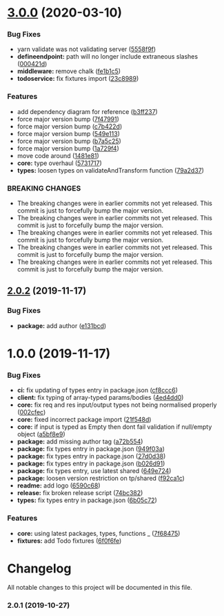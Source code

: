 # [3.0.0](https://github.com/typepoint/typepoint/compare/@typepoint/joiful_v2.0.2...@typepoint/joiful_v3.0.0) (2020-03-10)


### Bug Fixes

* yarn validate was not validating server ([5558f9f](https://github.com/typepoint/typepoint/commit/5558f9f140bc52c228980e0defda67423dd008bf))
* **defineendpoint:** path will no longer include extraneous slashes ([000421d](https://github.com/typepoint/typepoint/commit/000421d8d01960b11b9a0f083008e6fff607f4af))
* **middleware:** remove chalk ([fe1b1c5](https://github.com/typepoint/typepoint/commit/fe1b1c5baea8ab5fadffdc4508bb646634300611))
* **todoservice:** fix fixtures import ([23c8989](https://github.com/typepoint/typepoint/commit/23c898932fa59c81cda58f2307fe400ea57fa000))


### Features

* add dependency diagram for reference ([b3ff237](https://github.com/typepoint/typepoint/commit/b3ff237ae9c8eb8ac77adb01436c6aafb5df2201))
* force major version bump ([7f47991](https://github.com/typepoint/typepoint/commit/7f47991a9beb0d26e0c3e63b2bc6792b538d6f90))
* force major version bump ([c7b422d](https://github.com/typepoint/typepoint/commit/c7b422dac58aba1fe8008992b988c783cd2b89d6))
* force major version bump ([549e113](https://github.com/typepoint/typepoint/commit/549e1135cdd5154e0cf775039642d33b5089c178))
* force major version bump ([b7a5c25](https://github.com/typepoint/typepoint/commit/b7a5c259e0a2ce0b4f8153721915c920b3c0f9f8))
* force major version bump ([1a729f4](https://github.com/typepoint/typepoint/commit/1a729f41cad74f044745dc853e3389c7c6fcb3a1))
* move code around ([1481e81](https://github.com/typepoint/typepoint/commit/1481e81e3ac57b7830f66f2a97e8e61681b83ed8))
* **core:** type overhaul ([5731717](https://github.com/typepoint/typepoint/commit/573171725098204175d317debbbf9e4bcf2463fe))
* **types:** loosen types on validateAndTransform function ([79a2d37](https://github.com/typepoint/typepoint/commit/79a2d375aea799153dfe2c8e7c31478d3f1910f3))


### BREAKING CHANGES

* The breaking changes were in earlier commits not yet released. This commit is just to forcefully bump the major version.
* The breaking changes were in earlier commits not yet released. This commit is just to forcefully bump the major version.
* The breaking changes were in earlier commits not yet released. This commit is just to forcefully bump the major version.
* The breaking changes were in earlier commits not yet released. This commit is just to forcefully bump the major version.
* The breaking changes were in earlier commits not yet released. This commit is just to forcefully bump the major version.

## [2.0.2](https://github.com/typepoint/typepoint/compare/@typepoint/joiful_v2.0.1...@typepoint/joiful_v2.0.2) (2019-11-17)


### Bug Fixes

* **package:** add author ([e131bcd](https://github.com/typepoint/typepoint/commit/e131bcdc3d39ee6e50819b6aee730ef1ea5509e3))

# 1.0.0 (2019-11-17)


### Bug Fixes

* **ci:** fix updating of types entry in package.json ([cf8ccc6](https://github.com/typepoint/typepoint/commit/cf8ccc681c71a4b1bc84edc6c9aefee9d0fc8959))
* **client:** fix typing of array-typed params/bodies ([4ed4dd0](https://github.com/typepoint/typepoint/commit/4ed4dd029538396212734455a66908835f2a7f6e))
* **core:** fix req and res input/output types not being normalised properly ([002cfec](https://github.com/typepoint/typepoint/commit/002cfeccd107f51724fbb1f822a98c30c2adc341))
* **core:** fixed incorrect package import ([21f548d](https://github.com/typepoint/typepoint/commit/21f548d9f7124c9d69092a7a1a5eb4e8cf7e983d))
* **core:** if input is typed as Empty then dont fail validation if null/empty object ([a5bf8e9](https://github.com/typepoint/typepoint/commit/a5bf8e9b0337cf78bec7e5c2c2ffe25ccbf0f8d1))
* **package:** add missing author tag ([a72b554](https://github.com/typepoint/typepoint/commit/a72b554aebaa0b9d0b48bed7d74ba35fab7c7047))
* **package:** fix types entry in package.json ([949f03a](https://github.com/typepoint/typepoint/commit/949f03adcf0c5c812d864e65a0da0ed5c23395f9))
* **package:** fix types entry in package.json ([27d0d38](https://github.com/typepoint/typepoint/commit/27d0d38545199c6a252bf947b21d27fb6ef108eb))
* **package:** fix types entry in package.json ([b026d91](https://github.com/typepoint/typepoint/commit/b026d918b1a42e7f68cda4192de887e2e48f5616))
* **package:** fix types entry, use latest shared ([649e724](https://github.com/typepoint/typepoint/commit/649e72406460d19483394c46222a2dffe0af92e3))
* **package:** loosen version restriction on tp/shared ([f92ca1c](https://github.com/typepoint/typepoint/commit/f92ca1c9a8f7f207f6d0db4dd5bc21b70724f7f0))
* **readme:** add logo ([6590c68](https://github.com/typepoint/typepoint/commit/6590c6892e2130ba91e8839510087be2d2aaa06b))
* **release:** fix broken release script ([74bc382](https://github.com/typepoint/typepoint/commit/74bc38242ce07e8e8c9ea930e649ed17fa161968))
* **types:** fix types entry in package.json ([6b05c72](https://github.com/typepoint/typepoint/commit/6b05c72d74c8a8645957c3d56267dfa914647100))


### Features

* **core:** using latest packages, types, functions _ ([7f68475](https://github.com/typepoint/typepoint/commit/7f68475e804f846b6299b1f90f8e2e4c215ad9b6))
* **fixtures:** add Todo fixtures ([6f0f6fe](https://github.com/typepoint/typepoint/commit/6f0f6fe8afedd64d93394f5d6a591872675cf326))

# Changelog

All notable changes to this project will be documented in this file.

### 2.0.1 (2019-10-27)
